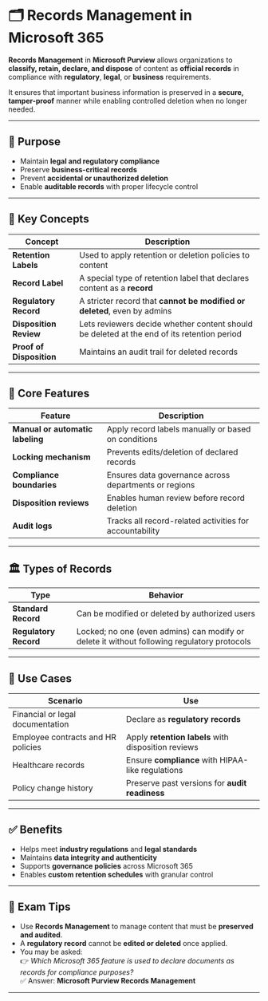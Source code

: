 # 🗂️ Records Management in Microsoft 365

**Records Management** in **Microsoft Purview** allows organizations to **classify, retain, declare, and dispose** of content as **official records** in compliance with **regulatory**, **legal**, or **business** requirements.

It ensures that important business information is preserved in a **secure, tamper-proof** manner while enabling controlled deletion when no longer needed.

---

## 🎯 Purpose

- Maintain **legal and regulatory compliance**
- Preserve **business-critical records**
- Prevent **accidental or unauthorized deletion**
- Enable **auditable records** with proper lifecycle control

---

## 🔐 Key Concepts

| Concept                   | Description |
|---------------------------|-------------|
| **Retention Labels**       | Used to apply retention or deletion policies to content |
| **Record Label**           | A special type of retention label that declares content as a **record** |
| **Regulatory Record**      | A stricter record that **cannot be modified or deleted**, even by admins |
| **Disposition Review**     | Lets reviewers decide whether content should be deleted at the end of its retention period |
| **Proof of Disposition**   | Maintains an audit trail for deleted records |

---

## 🧰 Core Features

| Feature                         | Description |
|----------------------------------|-------------|
| **Manual or automatic labeling** | Apply record labels manually or based on conditions |
| **Locking mechanism**           | Prevents edits/deletion of declared records |
| **Compliance boundaries**       | Ensures data governance across departments or regions |
| **Disposition reviews**         | Enables human review before record deletion |
| **Audit logs**                  | Tracks all record-related activities for accountability |

---

## 🏛️ Types of Records

| Type                 | Behavior |
|----------------------|----------|
| **Standard Record**   | Can be modified or deleted by authorized users |
| **Regulatory Record** | Locked; no one (even admins) can modify or delete it without following regulatory protocols |

---

## 🧾 Use Cases

| Scenario                                | Use |
|-----------------------------------------|-----|
| Financial or legal documentation        | Declare as **regulatory records** |
| Employee contracts and HR policies      | Apply **retention labels** with disposition reviews |
| Healthcare records                      | Ensure **compliance** with HIPAA-like regulations |
| Policy change history                   | Preserve past versions for **audit readiness** |

---

## ✅ Benefits

- Helps meet **industry regulations** and **legal standards**
- Maintains **data integrity and authenticity**
- Supports **governance policies** across Microsoft 365
- Enables **custom retention schedules** with granular control

---

## 📝 Exam Tips

- Use **Records Management** to manage content that must be **preserved and audited**.
- A **regulatory record** cannot be **edited or deleted** once applied.
- You may be asked:  
  👉 *Which Microsoft 365 feature is used to declare documents as records for compliance purposes?*  
  ✅ Answer: **Microsoft Purview Records Management**

---